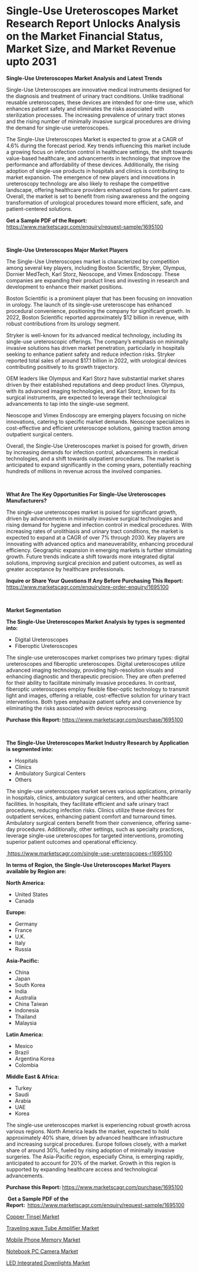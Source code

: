 <p><h1>Single-Use Ureteroscopes Market Research Report Unlocks Analysis on the Market Financial Status, Market Size, and Market Revenue upto 2031</h1></p><p><strong>Single-Use Ureteroscopes Market Analysis and Latest Trends</strong></p>
<p><p>Single-Use Ureteroscopes are innovative medical instruments designed for the diagnosis and treatment of urinary tract conditions. Unlike traditional reusable ureteroscopes, these devices are intended for one-time use, which enhances patient safety and eliminates the risks associated with sterilization processes. The increasing prevalence of urinary tract stones and the rising number of minimally invasive surgical procedures are driving the demand for single-use ureteroscopes.</p><p>The Single-Use Ureteroscopes Market is expected to grow at a CAGR of 4.6% during the forecast period. Key trends influencing this market include a growing focus on infection control in healthcare settings, the shift towards value-based healthcare, and advancements in technology that improve the performance and affordability of these devices. Additionally, the rising adoption of single-use products in hospitals and clinics is contributing to market expansion. The emergence of new players and innovations in ureteroscopy technology are also likely to reshape the competitive landscape, offering healthcare providers enhanced options for patient care. Overall, the market is set to benefit from rising awareness and the ongoing transformation of urological procedures toward more efficient, safe, and patient-centered solutions.</p></p>
<p><strong>Get a Sample PDF of the Report:&nbsp;</strong> <a href="https://www.marketscagr.com/enquiry/request-sample/1695100?utm_campaign=1286&utm_medium=2&utm_source=Github&utm_content=ia&utm_term=07102024&utm_id=single-use-ureteroscopes">https://www.marketscagr.com/enquiry/request-sample/1695100</a></p>
<p>&nbsp;</p>
<p><strong>Single-Use Ureteroscopes Major Market Players</strong></p>
<p><p>The Single-Use Ureteroscopes market is characterized by competition among several key players, including Boston Scientific, Stryker, Olympus, Dornier MedTech, Karl Storz, Neoscope, and Vimex Endoscopy. These companies are expanding their product lines and investing in research and development to enhance their market positions.</p><p>Boston Scientific is a prominent player that has been focusing on innovation in urology. The launch of its single-use ureteroscope has enhanced procedural convenience, positioning the company for significant growth. In 2022, Boston Scientific reported approximately $12 billion in revenue, with robust contributions from its urology segment.</p><p>Stryker is well-known for its advanced medical technology, including its single-use ureteroscopic offerings. The company’s emphasis on minimally invasive solutions has driven market penetration, particularly in hospitals seeking to enhance patient safety and reduce infection risks. Stryker reported total sales of around $17.1 billion in 2022, with urological devices contributing positively to its growth trajectory.</p><p>OEM leaders like Olympus and Karl Storz have substantial market shares driven by their established reputations and deep product lines. Olympus, with its advanced imaging technologies, and Karl Storz, known for its surgical instruments, are expected to leverage their technological advancements to tap into the single-use segment.</p><p>Neoscope and Vimex Endoscopy are emerging players focusing on niche innovations, catering to specific market demands. Neoscope specializes in cost-effective and efficient ureteroscope solutions, gaining traction among outpatient surgical centers.</p><p>Overall, the Single-Use Ureteroscopes market is poised for growth, driven by increasing demands for infection control, advancements in medical technologies, and a shift towards outpatient procedures. The market is anticipated to expand significantly in the coming years, potentially reaching hundreds of millions in revenue across the involved companies.</p></p>
<p>&nbsp;</p>
<p><strong>What Are The Key Opportunities For Single-Use Ureteroscopes Manufacturers?</strong></p>
<p><p>The single-use ureteroscopes market is poised for significant growth, driven by advancements in minimally invasive surgical technologies and rising demand for hygiene and infection control in medical procedures. With increasing rates of urolithiasis and urinary tract conditions, the market is expected to expand at a CAGR of over 7% through 2030. Key players are innovating with advanced optics and maneuverability, enhancing procedural efficiency. Geographic expansion in emerging markets is further stimulating growth. Future trends indicate a shift towards more integrated digital solutions, improving surgical precision and patient outcomes, as well as greater acceptance by healthcare professionals.</p></p>
<p><strong>Inquire or Share Your Questions If Any Before Purchasing This Report:</strong> <a href="https://www.marketscagr.com/enquiry/pre-order-enquiry/1695100?utm_campaign=1286&utm_medium=2&utm_source=Github&utm_content=ia&utm_term=07102024&utm_id=single-use-ureteroscopes">https://www.marketscagr.com/enquiry/pre-order-enquiry/1695100</a></p>
<p>&nbsp;</p>
<p><strong>Market Segmentation</strong></p>
<p><strong>The Single-Use Ureteroscopes Market Analysis by types is segmented into:</strong></p>
<p><ul><li>Digital Ureteroscopes</li><li>Fiberoptic Ureteroscopes</li></ul></p>
<p><p>The single-use ureteroscopes market comprises two primary types: digital ureteroscopes and fiberoptic ureteroscopes. Digital ureteroscopes utilize advanced imaging technology, providing high-resolution visuals and enhancing diagnostic and therapeutic precision. They are often preferred for their ability to facilitate minimally invasive procedures. In contrast, fiberoptic ureteroscopes employ flexible fiber-optic technology to transmit light and images, offering a reliable, cost-effective solution for urinary tract interventions. Both types emphasize patient safety and convenience by eliminating the risks associated with device reprocessing.</p></p>
<p><strong>Purchase this Report:&nbsp;</strong><a href="https://www.marketscagr.com/purchase/1695100?utm_campaign=1286&utm_medium=2&utm_source=Github&utm_content=ia&utm_term=07102024&utm_id=single-use-ureteroscopes">https://www.marketscagr.com/purchase/1695100</a></p>
<p>&nbsp;</p>
<p><strong>The Single-Use Ureteroscopes Market Industry Research by Application is segmented into:</strong></p>
<p><ul><li>Hospitals</li><li>Clinics</li><li>Ambulatory Surgical Centers</li><li>Others</li></ul></p>
<p><p>The single-use ureteroscopes market serves various applications, primarily in hospitals, clinics, ambulatory surgical centers, and other healthcare facilities. In hospitals, they facilitate efficient and safe urinary tract procedures, reducing infection risks. Clinics utilize these devices for outpatient services, enhancing patient comfort and turnaround times. Ambulatory surgical centers benefit from their convenience, offering same-day procedures. Additionally, other settings, such as specialty practices, leverage single-use ureteroscopes for targeted interventions, promoting superior patient outcomes and operational efficiency.</p></p>
<p><a href="https://www.marketscagr.com/single-use-ureteroscopes-r1695100?utm_campaign=1286&utm_medium=2&utm_source=Github&utm_content=ia&utm_term=07102024&utm_id=single-use-ureteroscopes">&nbsp;https://www.marketscagr.com/single-use-ureteroscopes-r1695100</a></p>
<p><strong>In terms of Region, the Single-Use Ureteroscopes Market Players available by Region are:</strong></p>
<p>
    <p> <strong> North America: </strong>
        <ul>
            <li>United States</li>
            <li>Canada</li>
        </ul>
        </p> 
    <p> <strong> Europe: </strong>
        <ul>
            <li>Germany</li>
            <li>France</li>
            <li>U.K.</li>
            <li>Italy</li>
            <li>Russia</li>
        </ul>
        </p> 
    <p> <strong> Asia-Pacific: </strong>
        <ul>
            <li>China</li>
            <li>Japan</li>
            <li>South Korea</li>
            <li>India</li>
            <li>Australia</li>
            <li>China Taiwan</li>
            <li>Indonesia</li>
            <li>Thailand</li>
            <li>Malaysia</li>
        </ul>
        </p> 
    <p> <strong> Latin America: </strong>
        <ul>
            <li>Mexico</li>
            <li>Brazil</li>
            <li>Argentina Korea</li>
            <li>Colombia</li>
        </ul>
        </p> 
    <p> <strong> Middle East & Africa: </strong>
        <ul>
            <li>Turkey</li>
            <li>Saudi</li>
            <li>Arabia</li>
            <li>UAE</li>
            <li>Korea</li>
        </ul>
    </p>
    </p>
<p><p>The single-use ureteroscopes market is experiencing robust growth across various regions. North America leads the market, expected to hold approximately 40% share, driven by advanced healthcare infrastructure and increasing surgical procedures. Europe follows closely, with a market share of around 30%, fueled by rising adoption of minimally invasive surgeries. The Asia-Pacific region, especially China, is emerging rapidly, anticipated to account for 20% of the market. Growth in this region is supported by expanding healthcare access and technological advancements.</p></p>
<p><strong>Purchase this Report: </strong><a href="https://www.marketscagr.com/purchase/1695100?utm_campaign=1286&utm_medium=2&utm_source=Github&utm_content=ia&utm_term=07102024&utm_id=single-use-ureteroscopes">https://www.marketscagr.com/purchase/1695100</a></p>
<p>&nbsp;<strong>Get a Sample PDF of the Report:&nbsp;&nbsp;</strong><a href="https://www.marketscagr.com/enquiry/request-sample/1695100?utm_campaign=1286&utm_medium=2&utm_source=Github&utm_content=ia&utm_term=07102024&utm_id=single-use-ureteroscopes">https://www.marketscagr.com/enquiry/request-sample/1695100</a></p>
<p><strong></strong></p>
<p><p><a href="https://issuu.com/reportprime-2/docs/copper-tinsel-market-size-2030.pptx_e425ef9d012785?utm_campaign=1286&utm_medium=2&utm_source=Github&utm_content=ia&utm_term=07102024&utm_id=single-use-ureteroscopes">Copper Tinsel Market</a></p><p><a href="https://www.linkedin.com/pulse/strategic-insights-global-traveling-wave-tube-amplifier-market-uxkke?utm_campaign=1286&utm_medium=2&utm_source=Github&utm_content=ia&utm_term=07102024&utm_id=single-use-ureteroscopes">Traveling wave Tube Amplifier Market</a></p><p><a href="https://www.linkedin.com/pulse/strategic-insights-global-mobile-phone-memory-market-df78e?utm_campaign=1286&utm_medium=2&utm_source=Github&utm_content=ia&utm_term=07102024&utm_id=single-use-ureteroscopes">Mobile Phone Memory Market</a></p><p><a href="https://www.linkedin.com/pulse/global-notebook-pc-camera-market-trends-forecasts-9lpue?utm_campaign=1286&utm_medium=2&utm_source=Github&utm_content=ia&utm_term=07102024&utm_id=single-use-ureteroscopes">Notebook PC Camera Market</a></p><p><a href="https://issuu.com/reportprime-2/docs/led-integrated-downlights-market-si_a6587f11d6de95?utm_campaign=1286&utm_medium=2&utm_source=Github&utm_content=ia&utm_term=07102024&utm_id=single-use-ureteroscopes">LED Integrated Downlights Market</a></p></p>